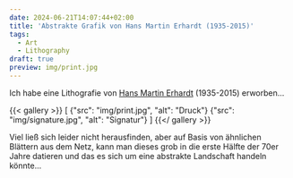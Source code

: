 ```yaml
---
date: 2024-06-21T14:07:44+02:00
title: 'Abstrakte Grafik von Hans Martin Erhardt (1935-2015)'
tags:
  - Art
  - Lithography
draft: true
preview: img/print.jpg
---
```


Ich habe eine Lithografie von [Hans Martin Erhardt](https://de.wikipedia.org/wiki/Hans_Martin_Erhardt) (1935-2015) erworben...
<!--more-->

{{< gallery >}}
[
  {"src": "img/print.jpg", "alt": "Druck"}
  {"src": "img/signature.jpg", "alt": "Signatur"}
]
{{</ gallery >}}

Viel ließ sich leider nicht herausfinden, aber auf Basis von ähnlichen Blättern aus dem Netz, kann man dieses grob in die erste Hälfte der 70er Jahre datieren und das es sich um eine abstrakte Landschaft handeln könnte...
